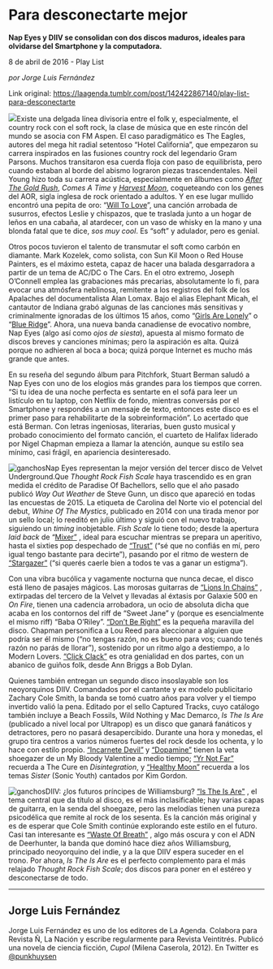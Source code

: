 # Para desconectarte mejor

**Nap Eyes y DIIV se consolidan con dos discos maduros, ideales para olvidarse del Smartphone y la computadora.**

8 de abril de 2016 - Play List

_por Jorge Luis Fernández_

Link original: https://laagenda.tumblr.com/post/142422867140/play-list-para-desconectarte

![](https://64.media.tumblr.com/f9cd1fb6094a28be21748a9d8f061406/tumblr_inline_pjzufwJ6i21t6q87u_500.jpg)Existe una delgada línea divisoria entre el folk y, especialmente, el country rock con el soft rock, la clase de música que en este rincón del mundo se asocia con FM Aspen. El caso paradigmático es The Eagles, autores del mega hit radial setentoso “Hotel California”, que empezaron su carrera inspirados en las fusiones country rock del legendario Gram Parsons. Muchos transitaron esa cuerda floja con paso de equilibrista, pero cuando estaban al borde del abismo lograron piezas trascendentales. Neil Young hizo toda su carrera acústica, especialmente en álbumes como [*After The Gold Rush*](https://www.youtube.com/watch?v=pwoI6OqEur0&nohtml5=False), *Comes A Time* y [*Harvest Moon*](https://www.youtube.com/watch?v=KdFsr7I6rz4&nohtml5=False), coqueteando con los genes del AOR, sigla inglesa de rock orientado a adultos. Y en ese lugar mullido encontró una pepita de oro: “[Will To Love](https://www.youtube.com/watch?v=-Z4KdVwCvmI&nohtml5=False)”, una canción arrobada de susurros, efectos Leslie y chispazos, que te traslada junto a un hogar de leños en una cabaña, al atardecer, con un vaso de whisky en la mano y una blonda fatal que te dice, *sos muy cool*. Es “soft” y adulador, pero es genial.


 
Otros pocos tuvieron el talento de transmutar el soft como carbón en diamante. Mark Kozelek, como solista, con Sun Kil Moon o Red House Painters, es el máximo esteta, capaz de hacer una balada desgarradora a partir de un tema de AC/DC o The Cars. En el otro extremo, Joseph O’Connell emplea las grabaciones más precarias, absolutamente lo fi, para evocar una atmósfera neblinosa, remitente a los registros del folk de los Apalaches del documentalista Alan Lomax. Bajo el alias Elephant Micah, el cantautor de Indiana grabó algunas de las canciones más sensitivas y criminalmente ignoradas de los últimos 15 años, como “[Girls Are Lonely](https://www.youtube.com/watch?v=yzSP9kBn-uY&nohtml5=False)” o “[Blue Ridge](https://www.youtube.com/watch?v=0Zc5WBNzlLE&nohtml5=False)”. Ahora, una nueva banda canadiense de evocativo nombre, Nap Eyes (algo así como *ojos de siesta*), apuesta al mismo formato de discos breves y canciones mínimas; pero la aspiración es alta. Quizá porque no adhieren al boca a boca; quizá porque Internet es mucho más grande que antes. 



En su reseña del segundo álbum para Pitchfork, Stuart Berman saludó a Nap Eyes con uno de los elogios más grandes para los tiempos que corren. “Si tu idea de una noche perfecta es sentarte en el sofá para leer un listículo en tu laptop, con Netflix de fondo, mientras conversás por el Smartphone y respondés a un mensaje de texto, entonces este disco es el primer paso para rehabilitarte de la sobreinformación”. Lo acertado que está Berman. Con letras ingeniosas, literarias, buen gusto musical y probado conocimiento del formato canción, el cuarteto de Halifax liderado por Nigel Chapman empieza a llamar la atención, aunque su estilo sea mínimo, casi frágil, en apariencia desinteresado. 

![ganchos](https://64.media.tumblr.com/39913e8551722ba26e2ffa4805637d96/tumblr_inline_pjzufx89f91t6q87u_500.jpg)Nap Eyes representan la mejor versión del tercer disco de Velvet Underground.Que *Thought Rock Fish Scale* haya trascendido es en gran medida el crédito de Paradise Of Bachellors, sello que el año pasado publicó *Way Out Weather* de Steve Gunn, un disco que apareció en todas las encuestas de 2015. La etiqueta de Carolina del Norte vio el potencial del debut, *Whine Of The Mystics*, publicado en 2014 con una tirada menor por un sello local; lo reeditó en julio último y siguió con el nuevo trabajo, siguiendo un *timing* inobjetable. *Fish Scale* lo tiene todo; desde la apertura *laid back* de “[Mixer”](https://www.youtube.com/watch?v=iFOIpOUWNk0)
, ideal para escuchar mientras se prepara un aperitivo, hasta el sixties pop despechado de [“Trust”](https://www.youtube.com/watch?v=SEo3RuzRJkk)
 (“sé que no confiás en mí, pero igual tengo bastante para decirte”), pasando por el ritmo de western de [“Stargazer”](https://www.youtube.com/watch?v=RSAAANwW2PY)
 (“si querés caerle bien a todos te vas a ganar un estigma”). 



Con una vibra bucólica y vagamente nocturna que nunca decae, el disco está lleno de pasajes mágicos. Las morosas guitarras de [“Lions In Chains”](https://www.youtube.com/watch?v=a6wGYj0kHl0)
, extirpadas del tercero de la Velvet y llevadas al éxtasis por Galaxie 500 en *On Fire*, tienen una cadencia arrobadora, un ocio de absoluta dicha que acaba en los contornos del riff de “Sweet Jane” y (porque es esencialmente el mismo riff) “Baba O’Riley”. [“Don’t Be Right”](https://www.youtube.com/watch?v=P5h85fLBkE0) es la pequeña maravilla del disco. Chapman personifica a Lou Reed para aleccionar a alguien que podría ser él mismo (“no tengas razón, no es bueno para vos; cuando tenés razón no parás de llorar”), sostenido por un ritmo algo a destiempo, a lo Modern Lovers. [“Click Clack”](https://www.youtube.com/watch?v=xkpQoMouyhY) es otra genialidad en dos partes, con un abanico de guiños folk, desde Ann Briggs a Bob Dylan. 



Quienes también entregan un segundo disco insoslayable son los neoyorquinos DIIV. Comandados por el cantante y ex modelo publicitario Zachary Cole Smith, la banda se tomó cuatro años para volver y el tiempo invertido valió la pena. Editado por el sello Captured Tracks, cuyo catálogo también incluye a Beach Fossils, Wild Nothing y Mac Demarco, *Is The Is Are* (publicado a nivel local por Ultrapop) es un disco que ganará fanáticos y detractores, pero no pasará desapercibido. Durante una hora y monedas, el grupo tira centros a varios números fuertes del rock desde los ochenta, y lo hace con estilo propio. [“Incarnete Devil”](https://www.youtube.com/watch?v=bgo96YTv2nc)
 y [“Dopamine”](https://www.youtube.com/watch?v=H_9uS39YHyQ)
 tienen la veta shoegazer de un My Bloody Valentine a medio tiempo; [“Yr Not Far”](https://www.youtube.com/watch?v=dW49ePqn8Pc) recuerda a The Cure en *Disintegration*, y [“Healthy Moon”](https://www.youtube.com/watch?v=p5Un9GH-Z0Q)
 recuerda a los temas *Sister* (Sonic Youth) cantados por Kim Gordon. 

![ganchos](https://64.media.tumblr.com/459dfc894405e06ac80fa35f85769439/tumblr_inline_pjzufyjfZ01t6q87u_500.jpg)DIIV: ¿los futuros príncipes de Williamsburg? [“Is The Is Are"](https://www.youtube.com/watch?v=FSX7oz1yWos)
, el tema central que da título al disco, es el más inclasificable; hay varias capas de guitarra, en la senda del shoegaze, pero las melodías tienen una pureza psicodélica que remite al rock de los sesenta. Es la canción más original y es de esperar que Cole Smith continúe explorando este estilo en el futuro. Casi tan interesante es [“Waste Of Breath”](https://www.youtube.com/watch?v=sMNmc_K0uq0)
, algo más oscura y con el ADN de Deerhunter, la banda que dominó hace diez años Williamsburg, principado neoyorquino del indie, y a la que DIIV espera suceder en el trono. Por ahora, *Is The Is Are* es el perfecto complemento para el más relajado *Thought Rock Fish Scale*; dos discos para poner en el estéreo y desconectarse de todo. 

  




---

Jorge Luis Fernández
--------------------

 Jorge Luis Fernández es uno de los editores de La Agenda. Colabora para Revista Ñ, La Nación y escribe regularmente para Revista Veintitrés. Publicó una novela de ciencia ficción, *Cupol* (Milena Caserola, 2012). En Twitter es [@punkhuysen](https://twitter.com/punkhuysen) 

